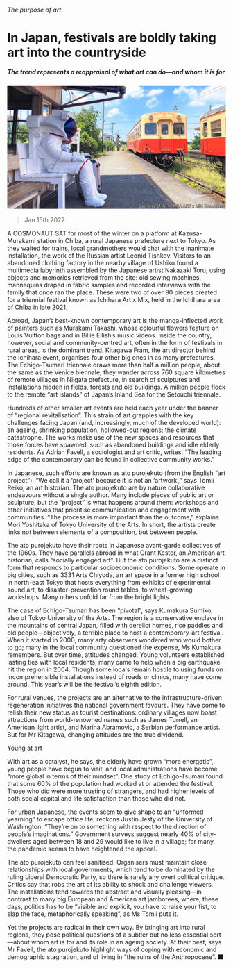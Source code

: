 ###### The purpose of art

# In Japan, festivals are boldly taking art into the countryside 

##### The trend represents a reappraisal of what art can do—and whom it is for 

![image](images/20220115_BKP003_0.jpg) 

> Jan 15th 2022 

A COSMONAUT SAT for most of the winter on a platform at Kazusa-Murakami station in Chiba, a rural Japanese prefecture next to Tokyo. As they waited for trains, local grandmothers would chat with the inanimate installation, the work of the Russian artist Leonid Tishkov. Visitors to an abandoned clothing factory in the nearby village of Ushiku found a multimedia labyrinth assembled by the Japanese artist Nakazaki Toru, using objects and memories retrieved from the site: old sewing machines, mannequins draped in fabric samples and recorded interviews with the family that once ran the place. These were two of over 90 pieces created for a triennial festival known as Ichihara Art x Mix, held in the Ichihara area of Chiba in late 2021.

Abroad, Japan’s best-known contemporary art is the manga-inflected work of painters such as Murakami Takashi, whose colourful flowers feature on Louis Vuitton bags and in Billie Eilish’s music videos. Inside the country, however, social and community-centred art, often in the form of festivals in rural areas, is the dominant trend. Kitagawa Fram, the art director behind the Ichihara event, organises four other big ones in as many prefectures. The Echigo-Tsumari triennale draws more than half a million people, about the same as the Venice biennale; they wander across 760 square kilometres of remote villages in Niigata prefecture, in search of sculptures and installations hidden in fields, forests and old buildings. A million people flock to the remote “art islands” of Japan’s Inland Sea for the Setouchi triennale.


Hundreds of other smaller art events are held each year under the banner of “regional revitalisation”. This strain of art grapples with the key challenges facing Japan (and, increasingly, much of the developed world): an ageing, shrinking population; hollowed-out regions; the climate catastrophe. The works make use of the new spaces and resources that those forces have spawned, such as abandoned buildings and idle elderly residents. As Adrian Favell, a sociologist and art critic, writes: “The leading edge of the contemporary can be found in collective community works.”

In Japanese, such efforts are known as ato purojekuto (from the English “art project”). “We call it a ‘project’ because it is not an ‘artwork’,” says Tomii Reiko, an art historian. The ato purojekuto are by nature collaborative endeavours without a single author. Many include pieces of public art or sculpture, but the “project” is what happens around them: workshops and other initiatives that prioritise communication and engagement with communities. “The process is more important than the outcome,” explains Mori Yoshitaka of Tokyo University of the Arts. In short, the artists create links not between elements of a composition, but between people.

The ato purojekuto have their roots in Japanese avant-garde collectives of the 1960s. They have parallels abroad in what Grant Kester, an American art historian, calls “socially engaged art”. But the ato purojekuto are a distinct form that responds to particular socioeconomic conditions. Some operate in big cities, such as 3331 Arts Chiyoda, an art space in a former high school in north-east Tokyo that hosts everything from exhibits of experimental sound art, to disaster-prevention round tables, to wheat-growing workshops. Many others unfold far from the bright lights.

The case of Echigo-Tsumari has been “pivotal”, says Kumakura Sumiko, also of Tokyo University of the Arts. The region is a conservative enclave in the mountains of central Japan, filled with derelict homes, rice paddies and old people—objectively, a terrible place to host a contemporary-art festival. When it started in 2000, many arty observers wondered who would bother to go; many in the local community questioned the expense, Ms Kumakura remembers. But over time, attitudes changed. Young volunteers established lasting ties with local residents; many came to help when a big earthquake hit the region in 2004. Though some locals remain hostile to using funds on incomprehensible installations instead of roads or clinics, many have come around. This year’s will be the festival’s eighth edition.

For rural venues, the projects are an alternative to the infrastructure-driven regeneration initiatives the national government favours. They have come to relish their new status as tourist destinations: ordinary villages now boast attractions from world-renowned names such as James Turrell, an American light artist, and Marina Abramovic, a Serbian performance artist. But for Mr Kitagawa, changing attitudes are the true dividend.

Young at art

With art as a catalyst, he says, the elderly have grown “more energetic”, young people have begun to visit, and local administrations have become “more global in terms of their mindset”. One study of Echigo-Tsumari found that some 60% of the population had worked at or attended the festival. Those who did were more trusting of strangers, and had higher levels of both social capital and life satisfaction than those who did not.

For urban Japanese, the events seem to give shape to an “unformed yearning” to escape office life, reckons Justin Jesty of the University of Washington: “They’re on to something with respect to the direction of people’s imaginations.” Government surveys suggest nearly 40% of city-dwellers aged between 18 and 29 would like to live in a village; for many, the pandemic seems to have heightened the appeal.

The ato purojekuto can feel sanitised. Organisers must maintain close relationships with local governments, which tend to be dominated by the ruling Liberal Democratic Party, so there is rarely any overt political critique. Critics say that robs the art of its ability to shock and challenge viewers. The installations tend towards the abstract and visually pleasing—in contrast to many big European and American art jamborees, where, these days, politics has to be “visible and explicit, you have to raise your fist, to slap the face, metaphorically speaking”, as Ms Tomii puts it.

Yet the projects are radical in their own way. By bringing art into rural regions, they pose political questions of a subtler but no less essential sort—about whom art is for and its role in an ageing society. At their best, says Mr Favell, the ato purojekuto highlight ways of coping with economic and demographic stagnation, and of living in “the ruins of the Anthropocene”. ■

